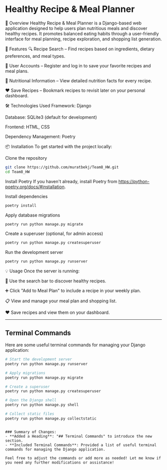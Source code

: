 # Healthy Recipe & Meal Planner

🧾 Overview
Healthy Recipe & Meal Planner is a Django-based web application designed to help users plan nutritious meals and discover healthy recipes. It promotes balanced eating habits through a user-friendly interface for meal planning, recipe exploration, and shopping list generation.

🚀 Features
🔍 Recipe Search – Find recipes based on ingredients, dietary preferences, and meal types.

👤 User Accounts – Register and log in to save your favorite recipes and meal plans.

🧪 Nutritional Information – View detailed nutrition facts for every recipe.

❤️ Save Recipes – Bookmark recipes to revisit later on your personal dashboard.

🛠️ Technologies Used
Framework: Django

Database: SQLite3 (default for development)

Frontend: HTML, CSS

Dependency Management: Poetry

📦 Installation
To get started with the project locally:

Clone the repository

```bash
git clone https://github.com/muratbekj/Team8_HW.git
cd Team8_HW
```

Install Poetry
If you haven't already, install Poetry from https://python-poetry.org/docs/#installation.

Install dependencies

```bash
poetry install
```

Apply database migrations

```bash
poetry run python manage.py migrate
```

Create a superuser (optional, for admin access)

```bash
poetry run python manage.py createsuperuser
```

Run the development server

```bash
poetry run python manage.py runserver
```

💡 Usage
Once the server is running:

🔎 Use the search bar to discover healthy recipes.

➕ Click "Add to Meal Plan" to include a recipe in your weekly plan.

📋 View and manage your meal plan and shopping list.

❤️ Save recipes and view them on your dashboard.

---

## Terminal Commands

Here are some useful terminal commands for managing your Django application:

```bash
# Start the development server
poetry run python manage.py runserver

# Apply migrations
poetry run python manage.py migrate

# Create a superuser
poetry run python manage.py createsuperuser

# Open the Django shell
poetry run python manage.py shell

# Collect static files
poetry run python manage.py collectstatic
```
```

### Summary of Changes:
- **Added a Heading**: "## Terminal Commands" to introduce the new section.
- **Included Terminal Commands**: Provided a list of useful terminal commands for managing the Django application.

Feel free to adjust the commands or add more as needed! Let me know if you need any further modifications or assistance!